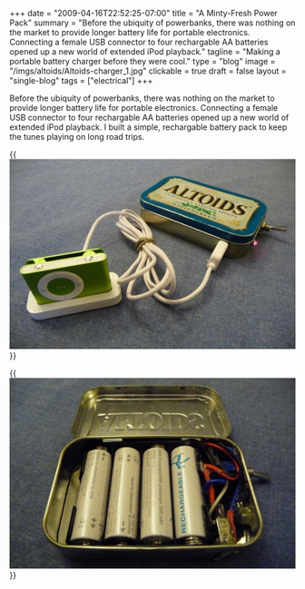 +++
date = "2009-04-16T22:52:25-07:00"
title = "A Minty-Fresh Power Pack"
summary = "Before the ubiquity of powerbanks, there was nothing on the market to provide longer battery life for portable electronics. Connecting a female USB connector to four rechargable AA batteries opened up a new world of extended iPod playback."
tagline = "Making a portable battery charger before they were cool."
type = "blog"
image = "/imgs/altoids/Altoids-charger_1.jpg"
clickable = true
draft = false
layout = "single-blog"
tags = ["electrical"]
+++

Before the ubiquity of powerbanks, there was nothing on the market to provide longer battery life for portable electronics. Connecting a female USB connector to four rechargable AA batteries opened up a new world of extended iPod playback. I built a simple, rechargable battery pack to keep the tunes playing on long road trips.

{{<img caption="The iPod is alive!"
src="/imgs/altoids/Altoids-charger_2.jpg" >}}

{{<img caption="President's Choice rechargable batteries and some janky wiring is all it took."
src="/imgs/altoids/Altoids-charger_3.jpg" >}}